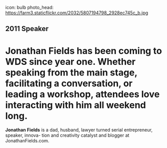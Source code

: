 icon: bulb
photo_head: https://farm3.staticflickr.com/2032/5807194798_2928ec745c_b.jpg

## 2011 Speaker

# Jonathan Fields has been coming to WDS since year one. Whether speaking from the main stage, facilitating a conversation, or leading a workshop, attendees love interacting with him all weekend long.

<div class="zig-zags_blue"></div>

**Jonathan Fields** is a dad, husband, lawyer turned serial entrepreneur, speaker, innova- tion and creativity catalyst and blogger at JonathanFields.com.
